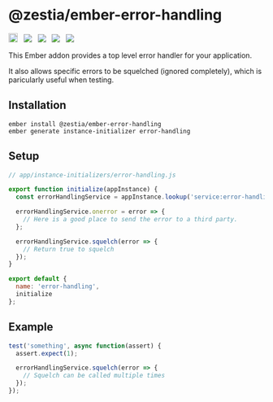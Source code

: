 # @zestia/ember-error-handling

<a href="https://badge.fury.io/js/%40zestia%2Fember-error-handling"><img src="https://badge.fury.io/js/%40zestia%2Fember-error-handling.svg" alt="npm version" height="18"></a> &nbsp; <a href="http://travis-ci.org/zestia/ember-error-handling"><img src="https://travis-ci.org/zestia/ember-error-handling.svg?branch=master"></a> &nbsp; <a href="https://david-dm.org/zestia/ember-error-handling#badge-embed"><img src="https://david-dm.org/zestia/ember-error-handling.svg"></a> &nbsp; <a href="https://david-dm.org/zestia/ember-error-handling#dev-badge-embed"><img src="https://david-dm.org/zestia/ember-error-handling/dev-status.svg"></a> &nbsp; <a href="https://emberobserver.com/addons/@zestia/ember-error-handling"><img src="https://emberobserver.com/badges/-zestia-ember-error-handling.svg"></a>

This Ember addon provides a top level error handler for your application.

It also allows specific errors to be squelched (ignored completely), which is paricularly useful when testing.

## Installation

```
ember install @zestia/ember-error-handling
ember generate instance-initializer error-handling
```

## Setup

```javascript
// app/instance-initializers/error-handling.js

export function initialize(appInstance) {
  const errorHandlingService = appInstance.lookup('service:error-handling');

  errorHandlingService.onerror = error => {
    // Here is a good place to send the error to a third party.
  };

  errorHandlingService.squelch(error => {
    // Return true to squelch
  });
}

export default {
  name: 'error-handling',
  initialize
};
```

## Example

```javascript
test('something', async function(assert) {
  assert.expect(1);

  errorHandlingService.squelch(error => {
    // Squelch can be called multiple times
  });
});
```
